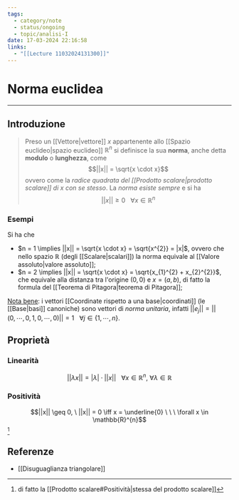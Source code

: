 ```yaml
---
tags:
  - category/note
  - status/ongoing
  - topic/analisi-I
date: 17-03-2024 22:16:58
links:
  - "[[Lecture 11032024131300]]"
---
```

# Norma euclidea
---
## Introduzione
> Preso un [[Vettore|vettore]] $x$ appartenente allo [[Spazio euclideo|spazio euclideo]] $\mathbb{R}^{n}$ si definisce la sua **norma**, anche detta **modulo** o **lunghezza**, come
> $$||x|| = \sqrt{x \cdot x}$$
> ovvero come la _radice quadrata del [[Prodotto scalare|prodotto scalare]] di $x$ con se stesso_.
> La _norma esiste sempre_ e si ha
> $$||x|| \geq 0 \ \ \ \forall x \in \mathbb{R}^{n}$$

### Esempi
Si ha che
- $n = 1 \implies ||x|| = \sqrt{x \cdot x} = \sqrt{x^{2}} = |x|$, ovvero che nello spazio $\mathbb{R}$ (degli [[Scalare|scalari]]) la norma equivale al [[Valore assoluto|valore assoluto]];
- $n = 2 \implies ||x|| = \sqrt{x \cdot x} = \sqrt{x_{1}^{2} + x_{2}^{2}}$, che equivale alla distanza tra l'origine $(0, 0)$ e $x = (a, b)$, di fatto la formula del [[Teorema di Pitagora|teorema di Pitagora]];

<u>Nota bene</u>: i vettori [[Coordinate rispetto a una base|coordinati]] (le [[Base|basi]] canoniche) sono vettori di _norma unitaria_, infatti $||e_{j}|| = ||(0, \cdots, 0, 1, 0, \cdots, 0)|| = 1 \ \ \ \forall j \in \{1, \cdots, n\}$.

## Proprietà
### Linearità
$$||\lambda x|| = |\lambda| \cdot ||x|| \ \ \ \forall x \in \mathbb{R}^{n}, \ \forall \lambda \in \mathbb{R}$$

### Positività
$$||x|| \geq 0, \ ||x|| = 0 \iff x = \underline{0} \ \ \ \forall x \in \mathbb{R}^{n}$$[^1]

## Referenze
- [[Disuguaglianza triangolare]]

[^1]: di fatto la [[Prodotto scalare#Positività|stessa del prodotto scalare]]